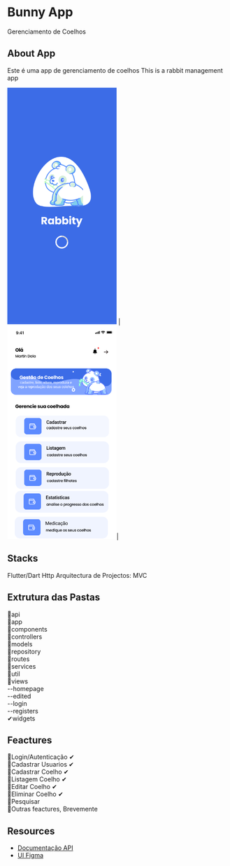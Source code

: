 # Bunny App

Gerenciamento de Coelhos

## About App

Este é uma app de gerenciamento de coelhos
This is a rabbit management app


<img src="https://raw.githubusercontent.com/MartinDala/BunnyApp/main/assets/screenshot/SplashScreen.png" width="250"> |<img src="https://raw.githubusercontent.com/MartinDala/BunnyApp/main/assets/screenshot/Home.png" width="250">|


## Stacks

Flutter/Dart
Http
Arquitectura de Projectos: MVC

## Extrutura das Pastas

🧩api <br>
🧩app <br>
🧩components <br>
🧩controllers <br>
🧩models <br>
🧩repository <br>
🧩routes <br>
🧩services <br>
🧩util <br>
🧩views <br>
--homepage <br>
--edited <br>
--login <br>
--registers <br>
✔widgets <br>


## Feactures

🎯Login/Autenticação ✔ <br>
🎯Cadastrar Usuarios ✔ <br>
🎯Cadastrar Coelho ✔ <br>
🎯Listagem Coelho ✔ <br>
🎯Editar Coelho ✔ <br>
🎯Eliminar Coelho ✔ <br>
🎯Pesquisar <br>
🎯Outras feactures, Brevemente <br>

## Resources

- [Documentação API](https://documenter.getpostman.com/view/12415301/UVRHiiRP)
- [UI Figma](https://www.figma.com/file/yWcUvHKJDSbJYRzmCQbA29/Rabbity-App?node-id=0%3A1)

